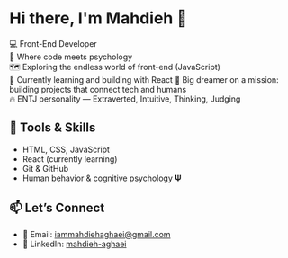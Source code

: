 # Hi there, I'm Mahdieh 👋

💻 Front-End Developer  
🧠 Where code meets psychology  
🗺 Exploring the endless world of front-end (JavaScript)  
🌱 Currently learning and building with React
🎯 Big dreamer on a mission: building projects that connect tech and humans  
🔥 ENTJ personality — Extraverted, Intuitive, Thinking, Judging  

## 🔧 Tools & Skills
- HTML, CSS, JavaScript
- React (currently learning)
- Git & GitHub
- Human behavior & cognitive psychology 𝚿    

## 📫 Let’s Connect
- 📧 Email: [iammahdiehaghaei@gmail.com](mailto:iammahdiehaghaei@gmail.com)  
- 💼 LinkedIn: [mahdieh-aghaei](https://www.linkedin.com/in/mahdieh-aghaei-a49b56375)
